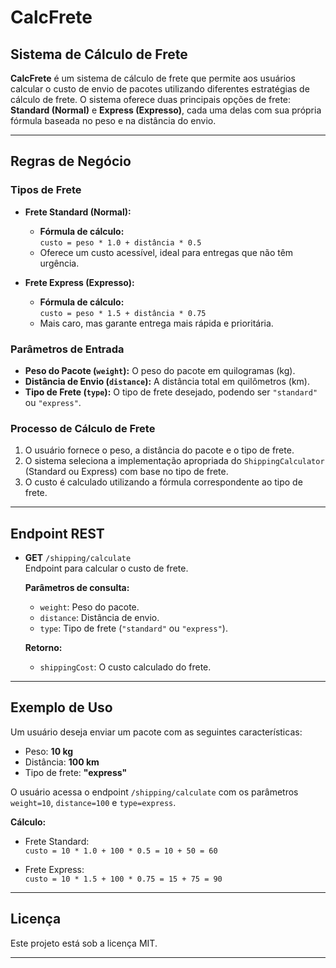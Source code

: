 # CalcFrete

## Sistema de Cálculo de Frete

**CalcFrete** é um sistema de cálculo de frete que permite aos usuários calcular o custo de envio de pacotes utilizando diferentes estratégias de cálculo de frete. O sistema oferece duas principais opções de frete: **Standard (Normal)** e **Express (Expresso)**, cada uma delas com sua própria fórmula baseada no peso e na distância do envio.

---

## Regras de Negócio

### Tipos de Frete

- **Frete Standard (Normal):**
  - **Fórmula de cálculo:**  
    `custo = peso * 1.0 + distância * 0.5`
  - Oferece um custo acessível, ideal para entregas que não têm urgência.

- **Frete Express (Expresso):**
  - **Fórmula de cálculo:**  
    `custo = peso * 1.5 + distância * 0.75`
  - Mais caro, mas garante entrega mais rápida e prioritária.

### Parâmetros de Entrada

- **Peso do Pacote (`weight`):** O peso do pacote em quilogramas (kg).
- **Distância de Envio (`distance`):** A distância total em quilômetros (km).
- **Tipo de Frete (`type`):** O tipo de frete desejado, podendo ser `"standard"` ou `"express"`.

### Processo de Cálculo de Frete

1. O usuário fornece o peso, a distância do pacote e o tipo de frete.
2. O sistema seleciona a implementação apropriada do `ShippingCalculator` (Standard ou Express) com base no tipo de frete.
3. O custo é calculado utilizando a fórmula correspondente ao tipo de frete.

---

## Endpoint REST

- **GET** `/shipping/calculate`  
  Endpoint para calcular o custo de frete.

  **Parâmetros de consulta:**
  - `weight`: Peso do pacote.
  - `distance`: Distância de envio.
  - `type`: Tipo de frete (`"standard"` ou `"express"`).

  **Retorno:**
  - `shippingCost`: O custo calculado do frete.

---

## Exemplo de Uso

Um usuário deseja enviar um pacote com as seguintes características:
- Peso: **10 kg**
- Distância: **100 km**
- Tipo de frete: **"express"**

O usuário acessa o endpoint `/shipping/calculate` com os parâmetros `weight=10`, `distance=100` e `type=express`.

**Cálculo:**

- Frete Standard:  
  `custo = 10 * 1.0 + 100 * 0.5 = 10 + 50 = 60`

- Frete Express:  
  `custo = 10 * 1.5 + 100 * 0.75 = 15 + 75 = 90`

---

## Licença

Este projeto está sob a licença MIT.

---
